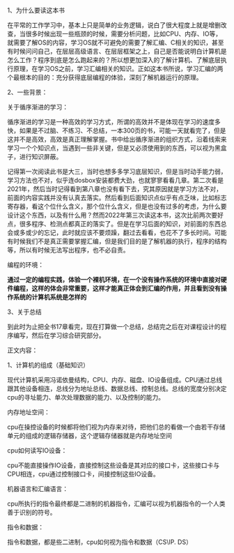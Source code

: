 1、为什么要读这本书

​	在平常的工作学习中，基本上只是简单的业务逻辑，说白了很大程度上就是增删改查，当很多时候出现一些瓶颈的时候，需要分析问题，比如CPU、内存、IO等，就需要了解OS的内容，学习OS就不可避免的需要了解汇编、C相关的知识，甚至有时候问问自己，在层层高级语言、在层层框架之上，自己是否能说明白计算机是怎么工作？程序到底是怎么跑起来的？所以想更加深入的了解计算机、了解底层执行原理，在学习OS之前，学习汇编相关的知识。正如这本书所说，学习汇编的两个最根本的目的：充分获得底层编程的体验，深刻了解机器运行的原理。



2、一些背景：

关于循序渐进的学习：

​	循序渐进的学习是一种高效的学习方式，所谓的高效并不是体现在学习的速度多快，如果是不过脑、不练习、不总结，一本300页的书，可能一天就看完了，但是这并不是高效，高效是真正理解掌握。书中给出循序渐进的组织方式，沿着线索来学习一个个知识点，当遇到一些非关键，但是又必须使用到的东西，可以视为黑盒子，进行知识屏蔽。

​	记得第一次阅读此书是大三，当时也想多多学习底层知识，但是当时动手能力弱，学习方法也不对，似乎连dosbox安装都费大劲，也就寥寥看看几章。第二次看是2021年，然后当时记得看到第八章也没有看下去，究其原因就是学习方法不对，前面的内容实践并没有认真去落实。然后看到后面知识点似乎有点乏味，比如标志寄存器，看这个位什么含义，那个位什么含义，但是也没有过多的考虑，为什么要设计这个东西，以及有什么用？然而2022年第三次读这本书，这次比前两次要好点，很多程序、检测点都真正的落实了。但是在学习后面的知识，对前面的东西总会或多或少的忘记，此时就应该不要烦躁，翻过去看看，也花不了多长时间。可能有时候我们不是真正需要掌握汇编，但是我们目的是了解机器的执行，程序的结构等，所以有时候无法写出程序，也不必自责。



编程的环境：

​	**通过一定的编程实践，体验一个裸机环境，在一个没有操作系统的环境中直接对硬件编程，这样的体会非常重要，这样才能真正体会到汇编的作用，并且看到没有操作系统的计算机系统是怎样的**



3、关于总结

​	到此时为止把全书17章看完，现在打算做一个总结，总结完之后在对课程设计的程序编写，然后在学习综合研究部分。



正文内容：



1、计算机的组成（基础知识）

​	现代计算机采用冯诺依曼结构，CPU、内存、磁盘、IO设备组成。CPU通过总线跟其他设备相连，总线分为地址总线、数据总线、控制总线。总线的宽度分别决定cpu的寻址能力、单次处理数据的能力、以及控制的能力。

内存地址空间：

​	cpu在操控设备的时候都将他们视为内存来对待，把他们总的看做一个由若干存储单元的组成的逻辑存储器，这个逻辑存储器就是内存地址空间



cpu如何读写IO设备：

​	cpu不能直接操作IO设备，直接控制这些设备是其对应的接口卡，这些接口卡与CPU相连，cpu通过控制接口卡，间接控制这些IO设备。



机器语言和汇编语言：

cpu所执行的指令最终都是二进制的机器指令，汇编可以视为机器指令的一个人类善于识别的符号。



指令和数据：

指令和数据，都是些二进制，cpu如何视为指令和数据（CS\IP. DS）







